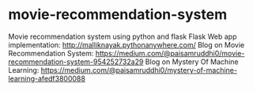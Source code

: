 # movie-recommendation-system
Movie recommendation system using python and flask
Flask Web app implementation:
http://malliknayak.pythonanywhere.com/
Blog on Movie Recommendation System:
https://medium.com/@paisamruddhi0/movie-recommendation-system-954252732a29
Blog on Mystery Of Machine Learning:
https://medium.com/@paisamruddhi0/mystery-of-machine-learning-afedf3800088
